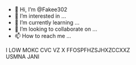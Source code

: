 - 👋 Hi, I’m @Fakee302
- 👀 I’m interested in ...
- 🌱 I’m currently learning ...
- 💞️ I’m looking to collaborate on ...
- 📫 How to reach me ...

<!---
Fakee302/Fakee302 is a ✨ special ✨ repository because its `README.md` (this file) appears on your GitHub profile.
You can click the Preview link to take a look at your changes.
--->
I LOW MOKC CVC  VZ X  FFOSPFHZSJHXZCCXXZ
\
USMNA   JANI 
